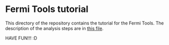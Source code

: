 # Fermi Tools tutorial #

This directory of the repository contains the tutorial for the Fermi Tools. The description of the analysis steps are in 
[this file](https://github.com/sharingan90/sexten_2017/blob/master/fermi/analysis_crab.md). <br>

HAVE FUN!!! :D